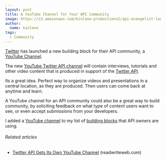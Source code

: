 ```yaml
---
layout: post
title: A YouTube Channel for Your API Community
image: https://s3.amazonaws.com/kinlane-productions2/api-evangelist-logos/api-evangelist-butterfly-vertical.png
author:
  name: kinlane
tags:
  - Community
---
```

[Twitter](http://www.twitter.com "Twitter") has launched a new building block for their API community, a [YouTube Channel](http://www.youtube.com/twitterapi/ "Twitter API Youtube Channel").

The new [YouTube Twitter API channel](http://www.youtube.com/twitterapi/ "YouTube Twitter API Channel") will contain interviews, tutorials and other video content that is produced in support of the [Twitter API](http://www.apievangelist.com/api-detail.php?API_ID=1831 "Twitter API").

Its a great idea. Perfect way to organize videos and presentations in a central location, as they are produced. Then users can come back at anytime and learn.

A YouTube channel for an API community could also be a great way to build community, by soliciting feedback on what type of content users want to see, or even accept submissions from your developers.

I added a [YouTube channel](http://www.apievangelist.com/ecosystem-building-blocks-detail.php?Building_Block_ID=157 "Youtube channel to my list of innovative building blocks") to my list of [building blocks](http://www.apievangelist.com/ecosystem-building-blocks.php "building blocks") that API owners are using.

###### Related articles

*   [Twitter API Gets Its Own YouTube Channel](http://www.readwriteweb.com/hack/2011/06/twitter-api-gets-its-own-youtube.php) (readwriteweb.com)